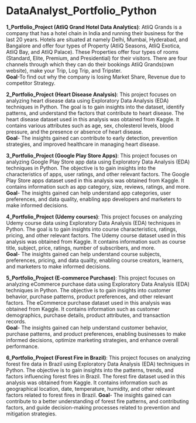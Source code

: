 # DataAnalyst_Portfolio_Python
**1_Portfolio_Project (AtliQ Grand Hotel Data Analytics)**: AtliQ Grands is a company that has a hotel chain in India and running their business for the last 20 years. Hotels are situated at namely Delhi, Mumbai, Hyderabad, and Bangalore and offer four types of Property (AtliQ Seasons, AtliQ Exotica, AtliQ Bay, and AtliQ Palace). These Properties offer four types of rooms (Standard, Elite, Premium, and Presidential) for their visitors. There are four channels through which they can do their bookings AtliQ Grands(own website), make your Trip, Log Trip, and Tripster.<br>
**Goal**-To find out why the company is losing Market Share, Revenue due to competitor Strategy.

**2_Portfolio_Project (Heart Disease Analysis)**: This project focuses on analyzing heart disease data using Exploratory Data Analysis (EDA) techniques in Python. The goal is to gain insights into the dataset, identify patterns, and understand the factors that contribute to heart disease. The heart disease dataset used in this analysis was obtained from Kaggle. It contains various attributes such as age, sex, cholesterol levels, blood pressure, and the presence or absence of heart disease.<br>
**Goal**- The insights gained can contribute to early detection, prevention strategies, and improved healthcare in managing heart disease.

**3_Portfolio_Project (Google Play Store Apps)**: This project focuses on analyzing Google Play Store app data using Exploratory Data Analysis (EDA) techniques in Python. The objective is to gain insights into the characteristics of apps, user ratings, and other relevant factors. The Google Play Store apps dataset used in this analysis was obtained from Kaggle. It contains information such as app category, size, reviews, ratings, and more.<br>
**Goal**- The insights gained can help understand app categories, user preferences, and data quality, enabling app developers and marketers to make informed decisions.

**4_Portfolio_Project (Udemy courses)**: This project focuses on analyzing Udemy course data using Exploratory Data Analysis (EDA) techniques in Python. The goal is to gain insights into course characteristics, ratings, pricing, and other relevant factors. The Udemy course dataset used in this analysis was obtained from Kaggle. It contains information such as course title, subject, price, ratings, number of subscribers, and more. <br>
**Goal**-  The insights gained can help understand course subjects, preferences, pricing, and data quality, enabling course creators, learners, and marketers to make informed decisions.

**5_Portfolio_Project (E-commerce Purchase)**: This project focuses on analyzing eCommerce purchase data using Exploratory Data Analysis (EDA) techniques in Python. The objective is to gain insights into customer behavior, purchase patterns, product preferences, and other relevant factors. The eCommerce purchase dataset used in this analysis was obtained from Kaggle. It contains information such as customer demographics, purchase details, product attributes, and transaction records. <br>
**Goal**-  The insights gained can help understand customer behavior, purchase patterns, and product preferences, enabling businesses to make informed decisions, optimize marketing strategies, and enhance overall performance.

**6_Portfolio_Project (Forest Fire in Brazil)**: This project focuses on analyzing forest fire data in Brazil using Exploratory Data Analysis (EDA) techniques in Python. The objective is to gain insights into the patterns, trends, and factors influencing forest fires in Brazil. The forest fire dataset used in this analysis was obtained from Kaggle. It contains information such as geographical location, date, temperature, humidity, and other relevant factors related to forest fires in Brazil.
**Goal**-  The insights gained can contribute to a better understanding of forest fire patterns, and contributing factors, and guide decision-making processes related to prevention and mitigation strategies.





